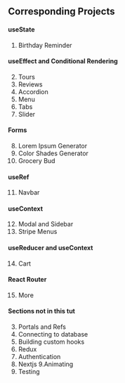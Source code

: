 ## Corresponding Projects

#### useState

1. Birthday Reminder

#### useEffect and Conditional Rendering

2. Tours
3. Reviews
4. Accordion
5. Menu
6. Tabs
7. Slider

#### Forms

8. Lorem Ipsum Generator
9. Color Shades Generator
10. Grocery Bud

#### useRef

11. Navbar

#### useContext

12. Modal and Sidebar
13. Stripe Menus

#### useReducer and useContext

14. Cart

#### React Router

15. More

#### Sections not in this tut

3. Portals and Refs
4. Connecting to database
5. Building custom hooks
6. Redux
7. Authentication
8. Nextjs
   9.Animating
9. Testing

